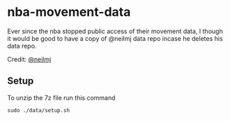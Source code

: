 # nba-movement-data
Ever since the nba stopped public access of their movement data, I though it would be good to have a copy of @neilmj data repo incase he deletes his data repo.

Credit: [@neilmj]()

## Setup
To unzip the 7z file run this command
```
sudo ./data/setup.sh
```
